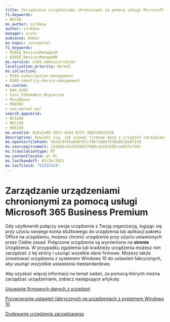 ```yaml
---
title: Zarządzanie urządzeniami chronionymi za pomocą usługi Microsoft 365 Business Premium
f1.keywords:
- NOCSH
ms.author: sirkkuw
author: sirkkuw
manager: scotv
audience: Admin
ms.topic: conceptual
f1_keywords:
- O365E_DevicesManageLM
- O365E_DevicesManageKM
ms.service: o365-administration
localization_priority: Normal
ms.collection:
- M365-subscription-management
- M365-identity-device-management
ms.custom:
- Adm_O365
- Core_O365Admin_Migration
- MiniMaven
- MSB365
- seo-marvel-mar
search.appverid:
- BCS160
- MET150
- MOE150
ms.assetid: 018a2a96-3811-4b5d-b751-3b6330b34256
description: Dowiedz się, jak usuwać firmowe dane z urządzeń zarządzanych za pomocą zasad ochrony, a także jak zresetować urządzenia z systemem Windows 10 do ustawień fabrycznych.
ms.openlocfilehash: 5bedcdc95a8d0f67c7db73d84f530a0518a07216
ms.sourcegitcommit: 1244bbc4a3d150d37980cab153505ca462fa7ddc
ms.translationtype: MT
ms.contentlocale: pl-PL
ms.lasthandoff: 03/26/2021
ms.locfileid: "51222324"
---
```

# <a name="manage-protected-devices-with-microsoft-365-business-premium"></a>Zarządzanie urządzeniami chronionymi za pomocą usługi Microsoft 365 Business Premium

Gdy użytkownik połączy swoje urządzenie z Twoją organizacją, logując się przy użyciu swojego konta służbowego do urządzenia lub aplikacji pakietu Office na urządzeniu, możesz chronić urządzenie przy użyciu ustawionych przez Ciebie zasad. Połączone urządzenia są wymienione na **stronie** Urządzenia. W przypadku zgubienia lub kradzieży urządzenia możesz nim zarządzać z tej strony i usunąć wszelkie dane firmowe. Możesz także zresetować urządzenia z systemem Windows 10 do ustawień fabrycznych, aby usunąć wszystkie ustawienia niestandardowe. 

Aby uzyskać więcej informacji na temat zadań, za pomocą których można zarządzać urządzeniami, zobacz następujące artykuły: 
  
[Usuwanie firmowych danych z urządzeń](remove-company-data.md)
  
[Przywracanie ustawień fabrycznych na urządzeniach z systemem Windows 10](reset-devices-to-factory-settings.md)

[Dodawanie urządzenia zarządzanego](./app-protection-settings-for-android-and-ios.md)
